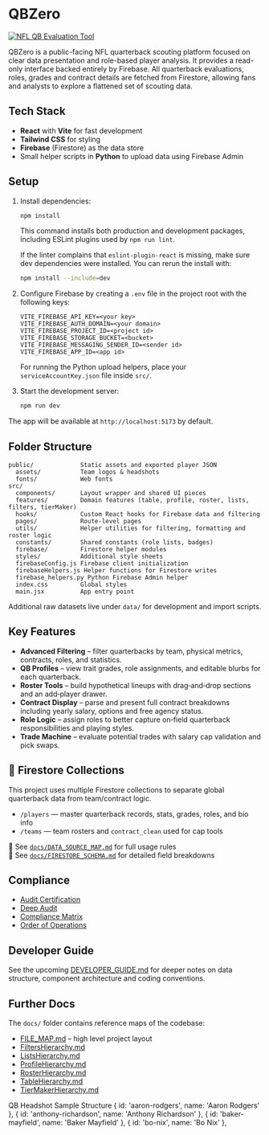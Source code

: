 # QBZero

[![NFL QB Evaluation Tool](https://img.shields.io/badge/NFL%20QB%20Evaluation-Tool-brightgreen)](docs/AUDIT_CERT.md)

QBZero is a public-facing NFL quarterback scouting platform focused on clear data presentation and role-based player analysis. It provides a read-only interface backed entirely by Firebase. All quarterback evaluations, roles, grades and contract details are fetched from Firestore, allowing fans and analysts to explore a flattened set of scouting data.

## Tech Stack

- **React** with **Vite** for fast development
- **Tailwind CSS** for styling
- **Firebase** (Firestore) as the data store
- Small helper scripts in **Python** to upload data using Firebase Admin

## Setup

1. Install dependencies:

   ```bash
   npm install
   ```

   This command installs both production and development packages, including
   ESLint plugins used by `npm run lint`.

   If the linter complains that `eslint-plugin-react` is missing, make sure
   dev dependencies were installed. You can rerun the install with:

   ```bash
   npm install --include=dev
   ```

2. Configure Firebase by creating a `.env` file in the project root with the following keys:

   ```
   VITE_FIREBASE_API_KEY=<your key>
   VITE_FIREBASE_AUTH_DOMAIN=<your domain>
   VITE_FIREBASE_PROJECT_ID=<project id>
   VITE_FIREBASE_STORAGE_BUCKET=<bucket>
   VITE_FIREBASE_MESSAGING_SENDER_ID=<sender id>
   VITE_FIREBASE_APP_ID=<app id>
   ```

   For running the Python upload helpers, place your `serviceAccountKey.json` file inside `src/`.

3. Start the development server:

   ```bash
   npm run dev
   ```

The app will be available at `http://localhost:5173` by default.

## Folder Structure

```
public/             Static assets and exported player JSON
  assets/           Team logos & headshots
  fonts/            Web fonts
src/
  components/       Layout wrapper and shared UI pieces
  features/         Domain features (table, profile, roster, lists, filters, tierMaker)
  hooks/            Custom React hooks for Firebase data and filtering
  pages/            Route-level pages
  utils/            Helper utilities for filtering, formatting and roster logic
  constants/        Shared constants (role lists, badges)
  firebase/         Firestore helper modules
  styles/           Additional style sheets
  firebaseConfig.js Firebase client initialization
  firebaseHelpers.js Helper functions for Firestore writes
  firebase_helpers.py Python Firebase Admin helper
  index.css         Global styles
  main.jsx          App entry point
```

Additional raw datasets live under `data/` for development and import scripts.

## Key Features

- **Advanced Filtering** – filter quarterbacks by team, physical metrics, contracts, roles, and statistics.
- **QB Profiles** – view trait grades, role assignments, and editable blurbs for each quarterback.
- **Roster Tools** – build hypothetical lineups with drag‑and‑drop sections and an add‑player drawer.
- **Contract Display** – parse and present full contract breakdowns including yearly salary, options and free agency status.
- **Role Logic** – assign roles to better capture on‑field quarterback responsibilities and playing styles.
- **Trade Machine** – evaluate potential trades with salary cap validation and pick swaps.

## 🔁 Firestore Collections

This project uses multiple Firestore collections to separate global quarterback data from team/contract logic.

- `/players` — master quarterback records, stats, grades, roles, and bio info
- `/teams` — team rosters and `contract_clean` used for cap tools

📄 See [`docs/DATA_SOURCE_MAP.md`](./docs/DATA_SOURCE_MAP.md) for full usage rules  
📄 See [`docs/FIRESTORE_SCHEMA.md`](./docs/FIRESTORE_SCHEMA.md) for detailed field breakdowns

## Compliance

- [Audit Certification](docs/AUDIT_CERT.md)
- [Deep Audit](docs/AUDIT_DEEP.md)
- [Compliance Matrix](docs/COMPLIANCE_MATRIX.csv)
- [Order of Operations](docs/ORDER_OF_OPERATIONS.md)

## Developer Guide

See the upcoming [DEVELOPER_GUIDE.md](DEVELOPER_GUIDE.md) for deeper notes on data structure, component architecture and coding conventions.

## Further Docs

The `docs/` folder contains reference maps of the codebase:

- [FILE_MAP.md](docs/FILE_MAP.md) – high level project layout
- [FiltersHierarchy.md](docs/FiltersHierarchy.md)
- [ListsHierarchy.md](docs/ListsHierarchy.md)
- [ProfileHierarchy.md](docs/ProfileHierarchy.md)
- [RosterHierarchy.md](docs/RosterHierarchy.md)
- [TableHierarchy.md](docs/TableHierarchy.md)
- [TierMakerHierarchy.md](docs/TierMakerHierarchy.md)

QB Headshot Sample Structure
{ id: 'aaron-rodgers', name: 'Aaron Rodgers' },
{ id: 'anthony-richardson', name: 'Anthony Richardson' },
{ id: 'baker-mayfield', name: 'Baker Mayfield' },
{ id: 'bo-nix', name: 'Bo Nix' },

